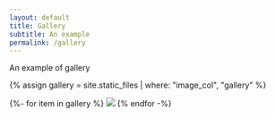 ```yaml
---
layout: default
title: Gallery
subtitle: An example 
permalink: /gallery
---
```



An example of gallery

{% assign gallery = site.static_files | where: "image_col", "gallery" %}
<div class="chulapa-masonry">
{%- for item in gallery %}
<img class="chulapa-masonry-item" src="{{- item.path | absolute_url -}}">
{% endfor -%}
</div>

